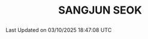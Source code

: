 <h1>
 <p align="center">
   SANGJUN SEOK
 </p>
</h1>

<!--START_SECTION:waka-->

 Last Updated on 03/10/2025 18:47:08 UTC
<!--END_SECTION:waka-->

